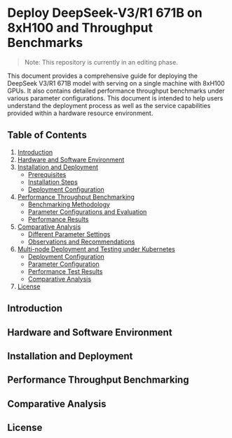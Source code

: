 # Deploy DeepSeek-V3/R1 671B on 8xH100 and Throughput Benchmarks

>  Note: This repository is currently in an editing phase.

This document provides a comprehensive guide for deploying the DeepSeek V3/R1 671B model with serving on a single machine with 8xH100 GPUs. It also contains detailed performance throughput benchmarks under various parameter configurations. This document is intended to help users understand the deployment process as well as the service capabilities provided within a hardware resource environment.



## Table of Contents

1. [Introduction](#introduction)
2. [Hardware and Software Environment](#hardware-and-software-environment)
3. [Installation and Deployment](#installation-and-deployment)
   - [Prerequisites](#prerequisites)
   - [Installation Steps](#installation-steps)
   - [Deployment Configuration](#deployment-configuration)
4. [Performance Throughput Benchmarking](#performance-throughput-benchmarking)
   - [Benchmarking Methodology](#benchmarking-methodology)
   - [Parameter Configurations and Evaluation](#parameter-configurations-and-evaluation)
   - [Performance Results](#performance-results)
5. [Comparative Analysis](#comparative-analysis)
   - [Different Parameter Settings](#different-parameter-settings)
   - [Observations and Recommendations](#observations-and-recommendations)
6. [Multi-node Deployment and Testing under Kubernetes](#multi-node-deployment-and-testing-under-kubernetes)
   - [Deployment Configuration](#deployment-configuration)
   - [Parameter Configuration](#parameter-configuration)
   - [Performance Test Results](#performance-test-results)
   - [Comparative Analysis](#comparative-analysis)
7. [License](#license)



## Introduction



## Hardware and Software Environment



## Installation and Deployment



## Performance Throughput Benchmarking



## Comparative Analysis



## License